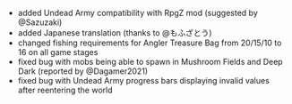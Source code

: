 - added Undead Army compatibility with RpgZ mod (suggested by @Sazuzaki)
- added Japanese translation (thanks to @もふざとう)
- changed fishing requirements for Angler Treasure Bag from 20/15/10 to 16 on all game stages
- fixed bug with mobs being able to spawn in Mushroom Fields and Deep Dark (reported by @Dagamer2021)
- fixed bug with Undead Army progress bars displaying invalid values after reentering the world